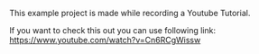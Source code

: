 This example project is made while recording a Youtube Tutorial.

If you want to check this out you can use following link: https://www.youtube.com/watch?v=Cn6RCgWissw
